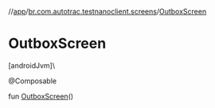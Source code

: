 //[app](../../index.md)/[br.com.autotrac.testnanoclient.screens](index.md)/[OutboxScreen](-outbox-screen.md)

# OutboxScreen

[androidJvm]\

@Composable

fun [OutboxScreen](-outbox-screen.md)()
